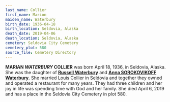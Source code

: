 ```yaml
---
last_name: Collier
first_name: Marion
maiden_name: Waterbury
birth_date: 1936-04-18
birth_location: Seldovia, Alaska
death_date: 2019-04-06
death_location: Seldovia, Alaska
cemetery: Seldovia City Cemetery
cemetery_plot: 580
source_file: Cemetery Directory
---
```

**MARIAN *WATERBURY* COLLIER**  was born April 18, 1936, in Seldovia, Alaska. She was the daughter of [**Russell Waterbury**](./Waterbury_Russell_Sr.md) and [**Anna SOROKOVIKOFF Waterbury**](./Waterbury_Anna_Sorokovikoff.md). She married Louis Collier in Seldovia and together they owned and operated a restaurant for many years. They had three children and her joy in life was spending time with God and her family. She died April 6, 2019 and has a place in the Seldovia City Cemetery in plot 580.  




